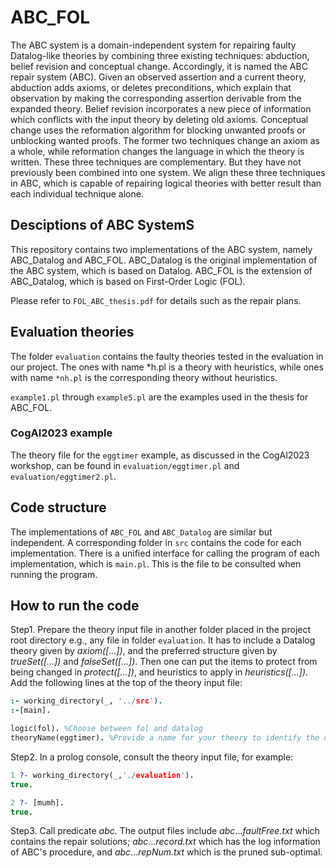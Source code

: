 # ABC_FOL

The ABC system is a domain-independent system for repairing faulty Datalog-like theories by combining three existing techniques: abduction, belief revision and conceptual change. Accordingly, it is named the ABC repair system (ABC). Given an observed assertion and a current theory, abduction adds axioms, or deletes preconditions, which explain that observation by making the corresponding assertion derivable from the expanded theory. Belief revision incorporates a new piece of information which conflicts with the input theory by deleting old axioms. Conceptual change uses the reformation algorithm for blocking unwanted proofs or unblocking wanted proofs. The former two techniques change an axiom as a whole, while reformation changes the language in which the theory is written. These three techniques are complementary. But they have not previously been combined into one system. We align these three techniques in ABC, which is capable of repairing logical theories with better result than each individual technique alone.

## Desciptions of ABC SystemS

This repository contains two implementations of the ABC system, namely ABC_Datalog and ABC_FOL. ABC_Datalog is the original implementation of the ABC system, which is based on Datalog. ABC_FOL is the extension of ABC_Datalog, which is based on First-Order Logic (FOL).  

Please refer to `FOL_ABC_thesis.pdf` for details such as the repair plans.

## Evaluation theories

The folder `evaluation` contains the faulty theories tested in the evaluation in our project. The ones with name *h.pl is a theory with heuristics, while ones with name `*nh.pl` is the corresponding theory without heuristics.  

`example1.pl` through `example5.pl` are the examples used in the thesis for ABC_FOL.

### CogAI2023 example

The theory file for the `eggtimer` example, as discussed in the CogAI2023 workshop, can be found in `evaluation/eggtimer.pl` and `evaluation/eggtimer2.pl`.

## Code structure

The implementations of `ABC_FOL` and `ABC_Datalog` are similar but independent. A corresponding folder in `src` contains the code for each implementation. There is a unified interface for calling the program of each implementation, which is `main.pl`. This is the file to be consulted when running the program.  

## How to run the code

Step1. Prepare the theory input file in another folder placed in the project root directory e.g., any file in folder `evaluation`. It has to include a Datalog theory given by _axiom([...])_, and the preferred structure given by _trueSet([...])_ and _falseSet([...])_. Then one can put the items to protect from being changed in _protect([...])_, and heuristics to apply in _heuristics([...])._ Add the following lines at the top of the theory input file:  

```prolog
:- working_directory(_, '../src').
:-[main].

logic(fol). %Choose between fol and datalog
theoryName(eggtimer). %Provide a name for your theory to identify the output files

```

Step2. In a prolog console, consult the theory input file, for example:

```prolog
1 ?- working_directory(_,'./evaluation').
true.

2 ?- [mumh].
true.
```

Step3. Call predicate _abc._ The output files include _abc_..._faultFree.txt_ which contains the repair solutions; _abc_..._record.txt_ which has the log information of ABC's procedure, and _abc_..._repNum.txt_ which is the pruned sub-optimal.
